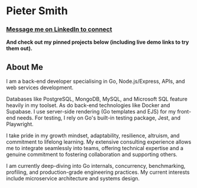 # Pieter Smith

### [Message me on LinkedIn to connect](https://www.linkedin.com/in/pietersmith81)

**And check out my pinned projects below (including live demo links to try them out).**

## About Me

I am a back-end developer specialising in Go, Node.js/Express, APIs, and web services development.

Databases like PostgreSQL, MongoDB, MySQL, and Microsoft SQL feature heavily in my toolset. As do back-end technologies like Docker and Supabase. I use server-side rendering (Go templates and EJS) for my front-end needs. For testing, I rely on Go's built-in testing package, Jest, and Playwright.

I take pride in my growth mindset, adaptability, resilience, altruism, and commitment to lifelong learning. My extensive consulting experience allows me to integrate seamlessly into teams, offering technical expertise and a genuine commitment to fostering collaboration and supporting others.

I am currently deep-diving into Go internals, concurrency, benchmarking, profiling, and production-grade engineering practices. My current interests include microservice architecture and systems design.
